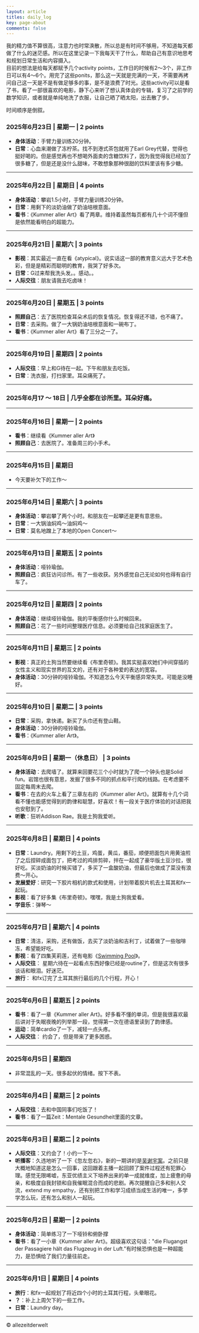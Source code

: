 ```yaml
---
layout: article
titles: daily_log
key: page-about
comments: false
---
```

我的精力值不算很高，注意力也时常涣散，所以总是有时间不够用，不知道每天都做了什么的迷茫感。所以在这里记录一下我每天干了什么，帮助自己有意识地思考和规划日常生活和内容摄入。  
目前的想法是给每天都赋予几个activity points，工作日的时候有2～3个，非工作日可以有4～6个。用完了这些ponits，那么这一天就是完满的一天，不需要再拷问自己这一天是不是有做足够多的事，是不是浪费了时光。这些activity可以是看了书，看了一部很喜欢的电影，静下心来听了想认真体会的专辑，复习了之前学的数学知识，或者就是单纯地洗了衣服，让自己晒了晒太阳，出去散了步。  

时间顺序是倒叙。

### 2025年6月23日 | 星期一 | 2 points
- **身体活动**：手臂力量训练20分钟。
- **日常**：心血来潮做了冻柠茶。找不到港式茶包就用了Earl Grey代替，觉得也挺好喝的。但是感觉再也不想喝外面卖的含糖饮料了，因为我觉得我已经加了很多糖了，但是还是没什么甜味，不敢想象那种很甜的饮料里该有多少糖。
  
---
### 2025年6月22日 | 星期日 | 4 points
- **身体活动**：攀岩1.5小时，手臂力量训练20分钟。
- **日常**：用剩下的淡奶油做了奶油培根意面。
- **看书**：《Kummer aller Art》看了两章。维持着虽然每页都有几十个词不懂但是依然能看明白的超能力。
  
---
### 2025年6月21日 | 星期六 | 3 points
- **影视**：其实最近一直在看《atypical》。说实话这一部的教育意义远大于艺术色彩，但是是精彩而聪明的教育，我哭了好多次。
- **日常**：G过来帮我洗头发。。感动。。
- **人际交往**：朋友请我去吃卤味！
  
---
### 2025年6月20日 | 星期五 | 3 points
- **照顾自己**：去了医院检查耳朵术后的恢复情况。恢复得还不错，也不痛了。
- **日常**：去采购。做了一大锅奶油培根意面和一碗布丁。
- **看书**：《Kummer aller Art》看了三分之一了。
  
---
### 2025年6月19日 | 星期四 | 2 points
- **人际交往**：早上和G待在一起。下午和朋友去吃饭。
- **日常**：洗衣服，打扫家里。耳朵痛死了。
  
---
### 2025年6月17 ～ 18日 | 几乎全都在诊所里。耳朵好痛。
  
---
### 2025年6月16日 | 星期一 | 2 points
- **看书**：继续看《Kummer aller Art》
- **照顾自己**：去医院了。准备周三的小手术。
  
---
### 2025年6月15日 | 星期日 
- 今天要补欠下的工作～
  
---
### 2025年6月14日 | 星期六 | 3 points
- **身体活动**：攀岩攀了两个小时。和朋友在一起攀还是更有意思些。
- **日常**：一大锅油焖鸡～油焖鸡～
- **日常**：莫名地蹭上了本地的Open Concert～
  
---
### 2025年6月13日 | 星期五 | 2 points
- **身体活动**：哑铃瑜伽。
- **照顾自己**：疯狂访问诊所。有了一些收获。另外感觉自己无论如何也得有自行车了。
  
---
### 2025年6月12日 | 星期四 | 2 points
- **身体活动**：继续哑铃瑜伽。我的平衡感你什么时候回来。
- **照顾自己**：花了一些时间整理医疗信息。必须要给自己找家庭医生了。
  
---
### 2025年6月11日 | 星期三 | 2 points
- **影视**：真正的土狗当然要继续看《布里奇顿》。我其实挺喜欢她们中间穿插的女性主义和现实世界的互文的，还有对于各种爱的表达的宽容。
- **身体活动**：30分钟的哑铃瑜伽。不知道怎么今天平衡感异常失灵。可能是没睡好。
  
---
### 2025年6月10日 | 星期二 | 3 points
- **日常**：采购，拿快递。新买了头巾还有登山鞋。
- **身体活动**：30分钟的哑铃瑜伽。
- **看书**：《Kummer aller Art》。
  
---
### 2025年6月9日 | 星期一（休息日） | 3 points
- **身体活动**：去爬墙了。就算来回要花三个小时就为了爬一个钟头也是Solid fun。岩馆也很有意思，发掘了很多不同的抓点和平行爬的线路。在考虑要不固定每周末去爬。
- **看书**：在去的火车上看了三章左右的《Kummer aller Art》。就算有十几个词看不懂也能感觉得到的韵律和聪慧，好喜欢！有一段关于医疗体验的对话把我也安慰到了。
- **听歌**：狂听Addison Rae。我是土狗我爱听。

---
### 2025年6月8日 | 星期日 | 4 points
- **日常**：Laundry。用剩下的土豆，鸡蛋，黄瓜，番茄，顺便把面包片用黄油煎了之后捏碎成面包丁，把考过的鸡排剪碎，拌在一起成了豪华版土豆沙拉，很好吃。买淡奶油的时候买错了，多买了一盒酸奶油，但最后也做成了菜没有浪费～开心。
- **发展爱好**：研究一下胶片相机的款式和使用，计划带着胶片机去土耳其和fx一起玩。
- **影视**：看了好多集《布里奇顿》。嘿嘿，我是土狗我爱看。
- **学音乐**：弹琴～
  
---
### 2025年6月7日 | 星期六 | 4 points
- **日常**：清洁，采购，还有做饭，去买了淡奶油和吉利丁，试着做了一些咖啡冻，希望能好吃。
- **影视**：看了四集芙莉莲，还有电影《[Swimming Pool](https://mubi.com/en/de/films/swimming-pool)》。
- **人际交往**： 星期六待在一起看点东西好像已经是routine了，但是这次有很多谈话和眼泪。好迷茫。
- **旅行**： 和fx订完了土耳其旅行最后的几个行程，开心！
  
---
### 2025年6月6日 | 星期五 | 2 points
- **看书**：看了一章《Kummer aller Art》。好多看不懂的单词，但是我很喜欢最后讲对于失眠夜晚的列举那一段，觉得第一次在德语里读到了韵律感。
- **运动**：简单cardio了一下，减轻一点头疼。
- **人际交往**： 约会了，但是带来了更多困惑。

---
### 2025年6月5日 | 星期四 
- 非常混乱的一天。很多起伏的情绪。按下不表。

---
### 2025年6月4日 | 星期三 | 2 points
- **人际交往**：去和中国同事们吃饭了！
- **看书**：看了一篇Zeit：Mentale Gesundheit里面的文章。

---
### 2025年6月3日 | 星期二 | 2 points
- **人际交往**：又约会了！小约一下～
- **听播客**：久违地听了一下《忽左忽右》，新的一期讲的是[吴谢宇案](https://open.spotify.com/episode/6lv4BuPM9TGynw0GLpM0cy)。之前只是大概地知道这是怎么一回事，这回跟着主播一起回顾了案件过程还有犯罪心理。感觉无限唏嘘，东亚优绩主义下培养出来的单一成就维度，加上疲惫的母亲，和极度自我封锁和自我催眠混合而成的悲剧。再次提醒自己多和别人交流，extend my empathy，还有别把工作和学习成绩当成生活的唯一，多学学怎么玩，还有怎么和别人一起玩。
  
---
### 2025年6月2日 | 星期一 | 2 points
- **身体活动**：简单练习了一下哑铃和俯卧撑
- **看书**：看了一小章《Kummer aller Art》。超级喜欢这句话："die Flugangst der Passagiere hält das Flugzeug in der Luft."有时候恐惧也是一种超能力，是恐惧给了我们力量往前走。
  
---
### 2025年6月1日 | 星期日 | 4 points
- **旅行**：和fx一起规划了将近四个小时的土耳其行程，头晕眼花。
- **？**：补上上周欠下的一些工作。
- **日常**：Laundry day。
  
---

© allezeitderwelt    


